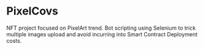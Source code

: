 # PixelCovs
NFT project focused on PixelArt trend. Bot scripting using Selenium to trick multiple images upload and avoid incurring into Smart Contract Deployment costs.
